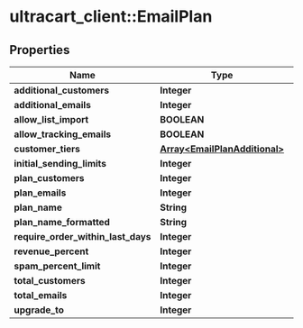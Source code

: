 # ultracart_client::EmailPlan

## Properties
Name | Type | Description | Notes
------------ | ------------- | ------------- | -------------
**additional_customers** | **Integer** |  | [optional] 
**additional_emails** | **Integer** |  | [optional] 
**allow_list_import** | **BOOLEAN** |  | [optional] 
**allow_tracking_emails** | **BOOLEAN** |  | [optional] 
**customer_tiers** | [**Array&lt;EmailPlanAdditional&gt;**](EmailPlanAdditional.md) |  | [optional] 
**initial_sending_limits** | **Integer** |  | [optional] 
**plan_customers** | **Integer** |  | [optional] 
**plan_emails** | **Integer** |  | [optional] 
**plan_name** | **String** |  | [optional] 
**plan_name_formatted** | **String** |  | [optional] 
**require_order_within_last_days** | **Integer** |  | [optional] 
**revenue_percent** | **Integer** |  | [optional] 
**spam_percent_limit** | **Integer** |  | [optional] 
**total_customers** | **Integer** |  | [optional] 
**total_emails** | **Integer** |  | [optional] 
**upgrade_to** | **Integer** |  | [optional] 



